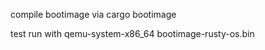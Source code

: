 compile bootimage via 
    cargo bootimage

test run with
    qemu-system-x86_64 bootimage-rusty-os.bin

